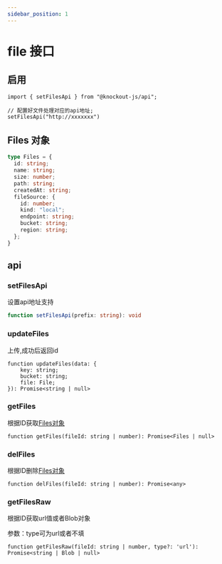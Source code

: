 ```yaml
---
sidebar_position: 1
---
```


# file 接口

## 启用

```tsx title=app.ts
import { setFilesApi } from "@knockout-js/api";

// 配置好文件处理对应的api地址;
setFilesApi("http://xxxxxxx")
```

## Files 对象

```ts 
type Files = {
  id: string;
  name: string;
  size: number;
  path: string;
  createdAt: string;
  fileSource: {
    id: number;
    kind: "local";
    endpoint: string;
    bucket: string;
    region: string;
  };
}

```

## api


### setFilesApi

设置api地址支持

```ts
function setFilesApi(prefix: string): void
```

### updateFiles

上传,成功后返回id

```tsx
function updateFiles(data: {
    key: string;
    bucket: string;
    file: File;
}): Promise<string | null>
```

### getFiles

根据ID获取[Files对象](#files-对象)

```tsx
function getFiles(fileId: string | number): Promise<Files | null>
```

### delFiles

根据ID删除[Files对象](#files-对象)

```tsx
function delFiles(fileId: string | number): Promise<any>
```

### getFilesRaw

根据ID获取url值或者Blob对象

参数：type可为url或者不填

```tsx
function getFilesRaw(fileId: string | number, type?: 'url'): Promise<string | Blob | null>
```

